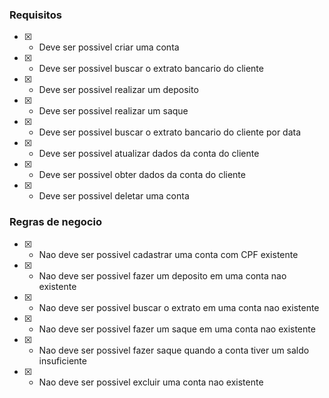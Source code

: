 ### Requisitos

- [x] - Deve ser possivel criar uma conta
- [x] - Deve ser possivel buscar o extrato bancario do cliente
- [x] - Deve ser possivel realizar um deposito
- [x] - Deve ser possivel realizar um saque
- [x] - Deve ser possivel buscar o extrato bancario do cliente por data
- [x] - Deve ser possivel atualizar dados da conta do cliente
- [x] - Deve ser possivel obter dados da conta do cliente
- [x] - Deve ser possivel deletar uma conta


### Regras de negocio

- [x] - Nao deve ser possivel cadastrar uma conta com CPF existente
- [x] - Nao deve ser possivel fazer um deposito em uma conta nao existente
- [x] - Nao deve ser possivel buscar o extrato em uma conta nao existente
- [x] - Nao deve ser possivel fazer um saque em uma conta nao existente 
- [x] - Nao deve ser possivel fazer saque quando a conta tiver um saldo insuficiente
- [x] - Nao deve ser possivel excluir uma conta nao existente
